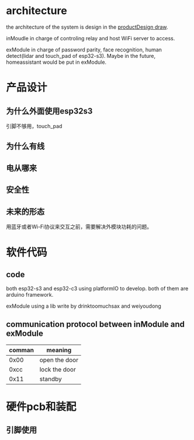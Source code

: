 # architecture
the architecture of the system is design in the [productDesign draw](product_design/productDesign.excalidraw).

inMoudle in charge of controling relay and host WiFi server to access.

exModule in charge of password parity, face recognition, human detect(lidar and touch_pad of esp32-s3). Maybe in the future, homeassistant would be put in exModule.


# 产品设计
## 为什么外面使用esp32s3
引脚不够用，touch_pad
## 为什么有线
## 电从哪来
## 安全性
## 未来的形态
用蓝牙或者Wi-Fi协议来交互之前，需要解决外模块功耗的问题。


# 软件代码
## code
both esp32-s3 and esp32-c3 using platformIO to develop.
both of them are arduino framework.

exModule using a lib write by drinktoomuchsax and weiyoudong

## communication protocol between inModule and exModule
| comman | meaning       |
| ------ | ------------- |
| 0x00   | open the door |
| 0xcc   | lock the door |
| 0x11   | standby       |


# 硬件pcb和装配

## 引脚使用



